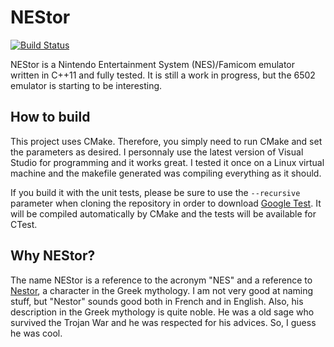 # NEStor
[![Build Status](https://travis-ci.org/emgre/NEStor.svg?branch=master)](https://travis-ci.org/emgre/NEStor)

NEStor is a Nintendo Entertainment System (NES)/Famicom emulator written in C++11 and fully tested.
It is still a work in progress, but the 6502 emulator is starting to be interesting.

## How to build
This project uses CMake. Therefore, you simply need to run CMake and set the parameters as desired.
I personnaly use the latest version of Visual Studio for programming and it works great. I tested it
once on a Linux virtual machine and the makefile generated was compiling everything as it should.

If you build it with the unit tests, please be sure to use the `--recursive` parameter when cloning the repository in order to download [Google Test](https://github.com/google/googletest). It will be compiled automatically by CMake and the tests will be available for CTest.

## Why NEStor?
The name NEStor is a reference to the acronym "NES" and a reference to [Nestor](https://en.wikipedia.org/wiki/Nestor_(mythology)), a character in the Greek mythology.
I am not very good at naming stuff, but "Nestor" sounds good both in French and in English. Also, his
description in the Greek mythology is quite noble. He was a old sage who survived the Trojan War and he was
respected for his advices. So, I guess he was cool.